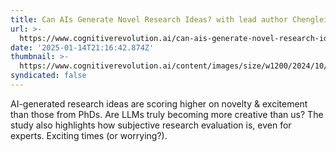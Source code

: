 ```yaml
---
title: Can AIs Generate Novel Research Ideas? with lead author Chenglei Si
url: >-
  https://www.cognitiverevolution.ai/can-ais-generate-novel-research-ideas-with-lead-author-chenglei-si/
date: '2025-01-14T21:16:42.874Z'
thumbnail: >-
  https://www.cognitiverevolution.ai/content/images/size/w1200/2024/10/IOCi6q3KvX4.jpg
syndicated: false
---
```

AI-generated research ideas are scoring higher on novelty & excitement than those from PhDs. Are LLMs truly becoming more creative than us? The study also highlights how subjective research evaluation is, even for experts. Exciting times (or worrying?).
